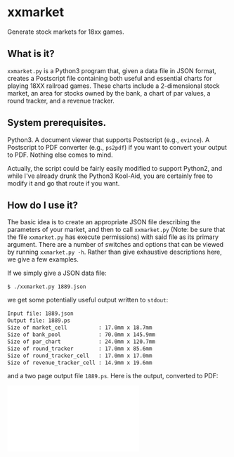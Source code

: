 # xxmarket
Generate stock markets for 18xx games.

## What is it?

`xxmarket.py` is a Python3 program that, given a data file in JSON
format, creates a Postscript file containing both useful and essential
charts for playing 18XX railroad games. These charts include a
2-dimensional stock market, an area for stocks owned by the bank, a
chart of par values, a round tracker, and a revenue tracker.

## System prerequisites.

Python3. A document viewer that supports Postscript (e.g., `evince`).
A Postscript to PDF converter (e.g., `ps2pdf`) if you want to convert
your output to PDF. Nothing else comes to mind.

Actually, the script could be fairly easily modified to support
Python2, and while I've already drunk the Python3 Kool-Aid, you are
certainly free to modify it and go that route if you want.

## How do I use it?

The basic idea is to create an appropriate JSON file describing the
parameters of your market, and then to call `xxmarket.py` (Note: be
sure that the file `xxmarket.py` has execute permissions) with said
file as its primary argument. There are a number of switches and
options that can be viewed by running `xxmarket.py -h`. Rather than
give exhaustive descriptions here, we give a few examples.

If we simply give a JSON data file:

```
$ ./xxmarket.py 1889.json
```

we get some potentially useful output written to `stdout`:

```
Input file: 1889.json
Output file: 1889.ps
Size of market_cell          : 17.0mm x 18.7mm
Size of bank_pool            : 70.0mm x 145.9mm
Size of par_chart            : 24.0mm x 120.7mm
Size of round_tracker        : 17.0mm x 85.6mm
Size of round_tracker_cell   : 17.0mm x 17.0mm
Size of revenue_tracker_cell : 14.9mm x 19.6mm
```

and a two page output file `1889.ps`. Here is the output, converted to
PDF:

![1889 Stock Market and others](images/1889.pdf?raw=true "Title")
